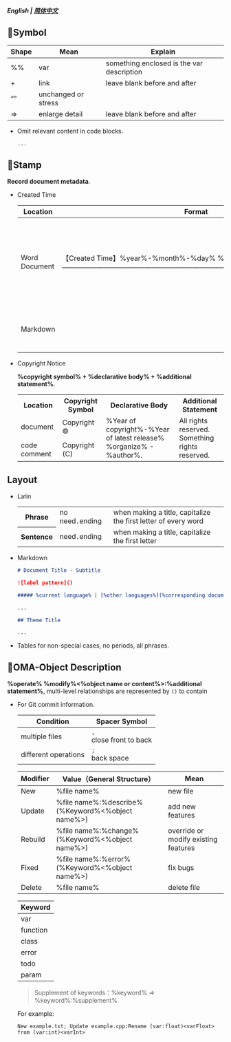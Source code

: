 ##### English | [简体中文](https://github.com/ODCLAB/ODCSTD/blob/main/zh-cn/文件标记.md)

## 🔖Symbol

| Shape | Mean                | Explain                                   |
| ----- | ------------------- | ----------------------------------------- |
| %%    | var                 | something enclosed is the var description |
| +     | link                | leave blank before and after              |
| “”    | unchanged or stress |                                           |
| =>    | enlarge detail      | leave blank before and after              |

- Omit relevant content in code blocks.

  ```
  ...
  ```
  
  

## 📌Stamp

**Record document metadata**.

- Created Time

  | Location      | Format                                                       | Remark                                                       |
  | ------------- | ------------------------------------------------------------ | ------------------------------------------------------------ |
  | Word Document | 【Created Time】%year%-%month%-%day% %hour%:%minute%<br/>——————————————————————————————————————— | appears in the top row and top grid<br/>font size: 5<br/>font color: #0c0c0 |
  | Markdown      | <!--%year%-%month%-%day% %hour%:%minute%-->                  | appears in the top row and top grid                          |

- Copyright Notice

  **%copyright symbol% + %declarative body% + %additional statement%**.

  <table>
      <tr>
      	<th>Location</th>
          <th>Copyright Symbol</th>
          <th>Declarative Body</th>
          <th>Additional Statement</th>
      </tr>
      <tr>
      	<td>document</td>
          <td>Copyright ©</td>
          <td rowspan="2">%Year of copyright%-%Year of latest release% %organize% - %author%.</td>
          <td rowspan="2">All rights reserved.<br/>Something rights reserved.</td>
      </tr>
      <tr>
      	<td>code comment</td>
          <td>Copyright (C)</td>
      </tr>
  </table>



## Layout

- Latin

    <table>
        <tr>
            <th>Phrase</th>
            <td>no need<code>.</code>ending</td>
            <td>when making a title, capitalize the first letter of every word</td>
        </tr>
        <tr>
            <th>Sentence</th>
            <td>need<code>.</code>ending</td>
            <td>when making a title, capitalize the first letter</td>
        </tr>
    </table>

- Markdown

  ```markdown
  # Document Title - Subtitle
  
  ![label pattern]()
  
  ##### %current language% | [%other languages%](%corresponding document link%)
  
  ...
  
  ## Theme Title
  
  ...
  ```

- Tables for non-special cases, no periods, all phrases.

## 📝OMA-Object Description

**%operate% %modify%<%object name or content%>:%additional statement%**, multi-level relationships are represented by `()` to contain

- For Git commit information.

    | Condition            | Spacer Symbol               |
    | -------------------- | --------------------------- |
    | multiple files       | `,`<br/>close front to back |
    | different operations | `;`<br/>back space          |

    | Modifier | Value（General Structure）                       | Mean                                 |
    | -------- | ------------------------------------------------ | ------------------------------------ |
    | New      | %file name%                                      | new file                             |
    | Update   | %file name%:%describe%(%Keyword%<%object name%>) | add new features                     |
    | Rebuild  | %file name%:%change%(%Keyword%<%object name%>)   | override or modify existing features |
    | Fixed    | %file name%:%error%(%Keyword%<%object name%>)    | fix bugs                             |
    | Delete   | %file name%                                      | delete file                          |

    | Keyword  |
    | -------- |
    | var      |
    | function |
    | class    |
    | error    |
    | todo     |
    | param    |

	> Supplement of keywords：%keyword% => %keyword%:%supplement%
	
	For example:
	
	```
	New example.txt; Update example.cpp:Rename (var:float)<varFloat> from (var:int)<varInt>
